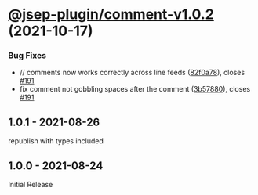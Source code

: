 # [@jsep-plugin/comment-v1.0.2](https://github.com/EricSmekens/jsep/compare/@jsep-plugin/comment-v1.0.1...@jsep-plugin/comment-v1.0.2) (2021-10-17)


### Bug Fixes

* // comments now works correctly across line feeds ([82f0a78](https://github.com/EricSmekens/jsep/commit/82f0a7862b10b381dbd344d1180a700f853001ad)), closes [#191](https://github.com/EricSmekens/jsep/issues/191)
* fix comment not gobbling spaces after the comment ([3b57880](https://github.com/EricSmekens/jsep/commit/3b5788010ee68a5bf098fc02128abcedcfe8896d)), closes [#191](https://github.com/EricSmekens/jsep/issues/191)

## 1.0.1 - 2021-08-26
republish with types included

## 1.0.0 - 2021-08-24
Initial Release
